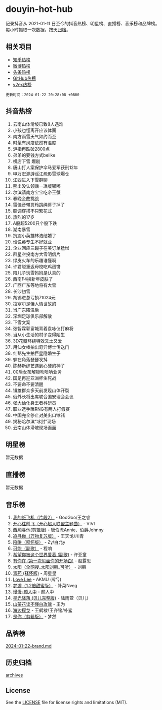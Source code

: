 # douyin-hot-hub

记录抖音从 2021-01-11 日至今的抖音热榜、明星榜、直播榜、音乐榜和品牌榜。每小时抓取一次数据，按天[归档](archives)。

## 相关项目

- [知乎热榜](https://github.com/lonnyzhang423/zhihu-hot-hub)
- [微博热榜](https://github.com/lonnyzhang423/weibo-hot-hub)
- [头条热榜](https://github.com/lonnyzhang423/toutiao-hot-hub)
- [GitHub热榜](https://github.com/lonnyzhang423/github-hot-hub)
- [v2ex热榜](https://github.com/lonnyzhang423/v2ex-hot-hub)


`更新时间：2024-01-22 20:28:08 +0800`

## 抖音热榜

1. 云南山体滑坡已致8人遇难
1. 小孩也懂离开应该体面
1. 南方雨雪天气如约而至
1. 时髦有风度依然有温度
1. 沪指再跌破2800点
1. 弟弟的要钱方式belike
1. 横店下雪 爆剧
1. 唐山打人案保护伞马爱军获刑12年
1. 申万宏源辟谣江疏影雪球爆仓
1. 江西进入下雪群聊
1. 熊出没认领瑶一瑶版嘟嘟
1. 尔滨请南方宝宝吃帝王蟹
1. 春晚金曲挑战
1. 雷佳音带贾玲跳绳裤子掉了
1. 腔调穿搭不只繁花式
1. 热烈的17岁
1. A股超5200只个股下跌
1. 湖南暴雪
1. 抗震小英雄林浩结婚了
1. 谁说英专生不好就业
1. 企业回应三蹦子在美订单猛增
1. 群星空投南方大雪明信片
1. 绿皮火车的乐趣谁懂啊
1. 许君聪重返母校吃鸡蛋饼
1. 陪儿子玩雪妈妈是认真的
1. 西南F4换新年皮肤了
1. 广西广东等地将有大雪
1. 长沙初雪
1. 胡锡进总亏损71024元
1. 拉塞尔是懂人情世故的
1. 当广东降温后
1. 深圳足球俱乐部解散
1. 下雪文案
1. 张智霖郭富城背着袁咏仪打麻将
1. 当从小生活的村子变得陌生
1. 3D花瓣环绕特效又土又爱
1. 用仙女棒拍出奇异博士传送门
1. 红毯先生拍巨星隐婚生子
1. 躲在角落瑟瑟发抖
1. 陈赫新综艺遇到心硬的神了
1. 00后女孩解锁吹唢呐业务
1. 国足再迎亚洲杯生死战
1. 不要命不要清醒
1. 镇雄群众多天前发现山体开裂
1. 俄外长将出席联合国安理会会议
1. 张大仙化身王者科研员
1. 职业选手曝RNG有两人打假赛
1. 中国完全停止对美出口镓锗
1. 揭秘哈尔滨“冰封”现场
1. 云南山体滑坡现场画面

## 明星榜

暂无数据

## 直播榜

暂无数据

## 音乐榜

1. [我的纸飞机（片段2）](https://sf6-cdn-tos.douyinstatic.com/obj/tos-cn-ve-2774/oM2ZrKcg2CD5AeRB2gkeXOFB1IxAGJdZPazYHf) - GooGoo/王之睿
1. [开心往前飞（开心超人联盟主题曲）](https://sf3-cdn-tos.douyinstatic.com/obj/tos-cn-ve-2774/9d8fb7c82cf1421fb93a9fe925275e0a) - VIVI
1. [西厢寻他(剪辑版)](https://sf3-cdn-tos.douyinstatic.com/obj/tos-cn-ve-2774/oUsAVfAQKlRNxEv5qxvIB8o5qmIWUcXbzJKJhw) - 唐伯虎Annie、伯爵Johnny
1. [追寻你（万物复苏版）](https://sf3-cdn-tos.douyinstatic.com/obj/tos-cn-ve-2774/oYeAZJsbjIDit9APmBg8u6uDUQnHmoCf3gbo74) - 王天戈/川青
1. [陷阱（释怀版）](https://sf86-cdn-tos.douyinstatic.com/obj/tos-cn-ve-2774/oE8C21LeZrzKLDFfQYgMzx4GAIHageG5IzayY7) - Zy/白允y
1. [可能（副歌）](https://sf86-cdn-tos.douyinstatic.com/obj/tos-cn-ve-2774/cde1731888894259b333569393c2fb51) - 程响
1. [希望你被这个世界爱着 (副歌)](https://sf3-cdn-tos.douyinstatic.com/obj/tos-cn-ve-2774/oUHCmWQfZlE3QQBKBeD8rCFLpJzPgCpImhsxMt) - 许亚童
1. [有你在 (第一次见面你的开场白)](https://sf86-cdn-tos.douyinstatic.com/obj/tos-cn-ve-2774/oAthrQ3ClJBfI57uBoFEgNDYtNCZ0TSYQQfxQ0) - 赵露思
1. [太阳（全网搜_太阳刘鹏_可听）](https://sf86-cdn-tos.douyinstatic.com/obj/tos-cn-ve-2774/ogWbyIQnlBFImVbeDocRdCIYtBHlbJXgfZMvgz) - 刘鹏
1. [毒药 (释怀版)](https://sf86-cdn-tos.douyinstatic.com/obj/tos-cn-ve-2774/oYILMEAzspdZBIzy4frJNB8ZHPHWAhiwowd4Ad) - 周星星
1. [Love Lee](https://sf86-cdn-tos.douyinstatic.com/obj/tos-cn-ve-2774/o05GbkJGbCBTdDnMtB0fwOYgkeZp23vrWQDQBS) - AKMU (악뮤)
1. [梦游（1.2倍甜蜜版）](https://sf3-cdn-tos.douyinstatic.com/obj/tos-cn-ve-2774/o4gyAUm8hwufoEABmwVIiQtHsFuGzAEEWtNMzo) - 补菜Nveg
1. [慢慢-颜人中](https://sf3-cdn-tos.douyinstatic.com/obj/tos-cn-ve-2774/ocjHNfBXdBxQNC8ZGAeoLMFTUgtBg8bkExunDC) - 颜人中
1. [星光降落 (贝儿完整版)](https://sf3-cdn-tos.douyinstatic.com/obj/tos-cn-ve-2774/okwB9hAwyAtsFFkFBzAX1hOOfQuIoMNs0W2Mwr) - 陆雨萱（贝儿）
1. [山茶花读不懂白玫瑰](https://sf86-cdn-tos.douyinstatic.com/obj/tos-cn-ve-2774/osfn8B7DktrRHEPJgPCfDbw7QDQEkwC16BxZg9) - 王为
1. [海边探戈](https://sf86-cdn-tos.douyinstatic.com/obj/tos-cn-ve-2774/os9gE0VQCGqt6VQkZDyBBYvfSDY0QFe3vVmubn) - 王鹤棣/王齐铭/朴鲨
1. [是你（剪辑版）](https://sf86-cdn-tos.douyinstatic.com/obj/tos-cn-ve-2774/46019dae783c4c969944217fe1cfafc4) - 梦然

## 品牌榜

[2024-01-22-brand.md](archives/2024-01-22-brand.md)

## 历史归档

[archives](archives)

## License

See the [LICENSE](LICENSE) file for license rights and limitations (MIT).
